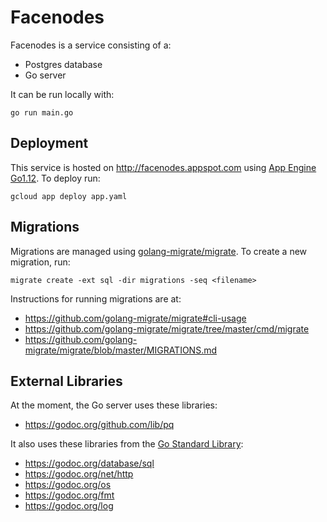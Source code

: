 # Facenodes

Facenodes is a service consisting of a:
- Postgres database
- Go server

It can be run locally with:

```
go run main.go
```

## Deployment
This service is hosted on http://facenodes.appspot.com using [App Engine Go1.12](https://cloud.google.com/appengine/docs/standard/go112/). To deploy run:

```
gcloud app deploy app.yaml
```

## Migrations
Migrations are managed using [golang-migrate/migrate](https://github.com/golang-migrate/migrate). To create a new migration, run:
```
migrate create -ext sql -dir migrations -seq <filename>
```

Instructions for running migrations are at:
- https://github.com/golang-migrate/migrate#cli-usage
- https://github.com/golang-migrate/migrate/tree/master/cmd/migrate
- https://github.com/golang-migrate/migrate/blob/master/MIGRATIONS.md

## External Libraries
At the moment, the Go server uses these libraries:
- https://godoc.org/github.com/lib/pq

It also uses these libraries from the [Go Standard Library](https://golang.org/pkg/):
- https://godoc.org/database/sql
- https://godoc.org/net/http
- https://godoc.org/os
- https://godoc.org/fmt
- https://godoc.org/log
